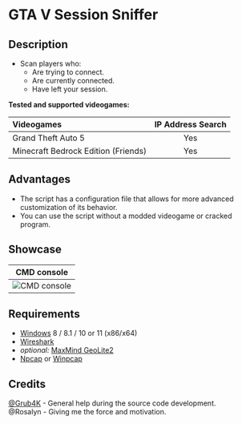 # GTA V Session Sniffer

## Description

* Scan players who:
  - Are trying to connect.
  - Are currently connected.
  - Have left your session.

**Tested and supported videogames:**

| Videogames                          | IP Address Search |
| :---------------------------------- | :---------------: |
| Grand Theft Auto 5                  | Yes               |
| Minecraft Bedrock Edition (Friends) | Yes               |

## Advantages
* The script has a configuration file that allows for more advanced customization of its behavior.
* You can use the script without a modded videogame or cracked program.

## Showcase

| CMD console                |
| :-------------------------:|
![CMD console](https://user-images.githubusercontent.com/62464560/211445700-4c58b314-c784-4708-880a-1375285d6066.png) |

## Requirements

* [Windows](https://www.microsoft.com/windows) 8 / 8.1 / 10 or 11 (x86/x64)
* [Wireshark](https://www.wireshark.org/)
* *optional:* [MaxMind GeoLite2](https://www.maxmind.com/)
* [Npcap](https://nmap.org/npcap/) or [Winpcap](https://www.winpcap.org/)

## Credits

[@Grub4K](https://github.com/Grub4K) - General help during the source code development.<br />
@Rosalyn - Giving me the force and motivation.<br />

